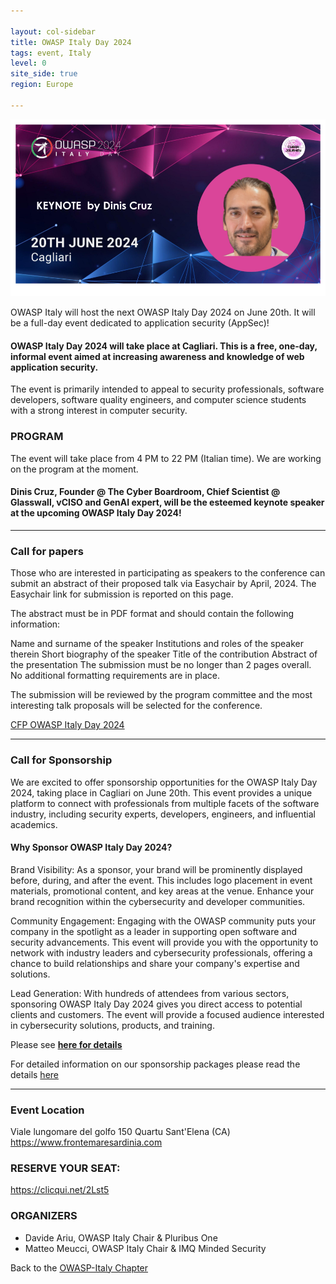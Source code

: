 ```yaml
---

layout: col-sidebar
title: OWASP Italy Day 2024
tags: event, Italy
level: 0
site_side: true
region: Europe

---
```

<img src="https://github.com/OWASP/www-chapter-italy/blob/master/assets/images/OWASPIT2024Top.png?raw=true"/>  

OWASP Italy will host the next OWASP Italy Day 2024 on June 20th. It will be a full-day event dedicated to application security (AppSec)!

#### OWASP Italy Day 2024 will take place at Cagliari. This is a free, one-day, informal event aimed at increasing awareness and knowledge of web application security.

The event is primarily intended to appeal to security professionals, software developers, software quality engineers, and computer science students with a strong interest in computer security. 

### PROGRAM

The event will take place from 4 PM to 22 PM (Italian time). We are working on the program at the moment.

#### Dinis Cruz, Founder @ The Cyber Boardroom, Chief Scientist @ Glasswall, vCISO and GenAI expert, will be the esteemed keynote speaker at the upcoming OWASP Italy Day 2024! ####



---

### Call for papers 

Those who are interested in participating as speakers to the conference can submit an abstract of their proposed talk via Easychair by April, 2024. The Easychair link for submission is reported on this page.

The abstract must be in PDF format and should contain the following information: 

Name and surname of the speaker
Institutions and roles of the speaker therein
Short biography of the speaker
Title of the contribution 
Abstract of the presentation
The submission must be no longer than 2 pages overall. No additional formatting requirements are in place.

The submission will be reviewed by the program committee and the most interesting talk proposals will be selected for the conference.

[CFP OWASP Italy Day 2024](https://easychair.org/cfp/CJ24)

---

### Call for Sponsorship 

We are excited to offer sponsorship opportunities for the OWASP Italy Day 2024, taking place in Cagliari on June 20th. This event provides a unique platform to connect with professionals from multiple facets of the software industry, including security experts, developers, engineers, and influential academics.

#### Why Sponsor OWASP Italy Day 2024?
Brand Visibility: As a sponsor, your brand will be prominently displayed before, during, and after the event. This includes logo placement in event materials, promotional content, and key areas at the venue. Enhance your brand recognition within the cybersecurity and developer communities.

Community Engagement: Engaging with the OWASP community puts your company in the spotlight as a leader in supporting open software and security advancements. This event will provide you with the opportunity to network with industry leaders and cybersecurity professionals, offering a chance to build relationships and share your company's expertise and solutions.

Lead Generation: With hundreds of attendees from various sectors, sponsoring OWASP Italy Day 2024 gives you direct access to potential clients and customers. The event will provide a focused audience interested in cybersecurity solutions, products, and training.

Please see [**here for details**](https://owasp.org/www-chapter-italy/assets/images/2024%20OWASP%20Italy%20Day%20Sponsorship.pptx.pdf)

For detailed information on our sponsorship packages please read the details [here](https://owasp.org/www-chapter-italy/events/OWASPIt24SponsorKit)

---

### Event Location
Viale lungomare del golfo 150 Quartu Sant'Elena (CA)
https://www.frontemaresardinia.com

### RESERVE YOUR SEAT:
https://clicqui.net/2Lst5

### ORGANIZERS
- Davide Ariu, OWASP Italy Chair & Pluribus One
- Matteo Meucci, OWASP Italy Chair & IMQ Minded Security


Back to the [OWASP-Italy Chapter](https://owasp.org/www-chapter-italy)
